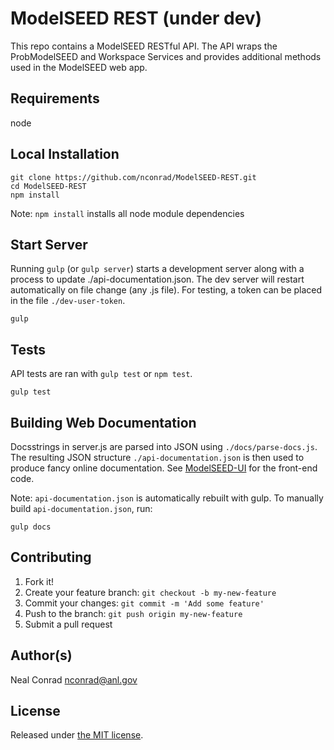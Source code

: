 
# ModelSEED REST (under dev)

This repo contains a ModelSEED RESTful API.  The API wraps the ProbModelSEED and Workspace
Services and provides additional methods used in the ModelSEED web app.


## Requirements

node


## Local Installation

```
git clone https://github.com/nconrad/ModelSEED-REST.git
cd ModelSEED-REST
npm install
```

Note: `npm install` installs all node module dependencies


## Start Server

Running `gulp` (or `gulp server`) starts a development server along with a process to
update ./api-documentation.json.  The dev server will restart automatically on file change (any .js file).  For testing, a token can be placed in the file `./dev-user-token`.

```
gulp
```

## Tests

API tests are ran with `gulp test` or `npm test`.

```
gulp test
```


## Building Web Documentation

Docsstrings in server.js are parsed into JSON using `./docs/parse-docs.js`.
The resulting JSON structure `./api-documentation.json` is then used to produce
fancy online documentation.  See <a href="http://github.com/modelseed/modelseed-UI">ModelSEED-UI</a>
for the front-end code.

Note: `api-documentation.json` is automatically rebuilt with gulp.
To manually build `api-documentation.json`, run:

```
gulp docs
```



## Contributing

1. Fork it!
2. Create your feature branch: `git checkout -b my-new-feature`
3. Commit your changes: `git commit -m 'Add some feature'`
4. Push to the branch: `git push origin my-new-feature`
5. Submit a pull request

## Author(s)

Neal Conrad <nconrad@anl.gov>


## License

Released under [the MIT license](https://github.com/nconrad/modelseed-rest/blob/master/LICENSE).
